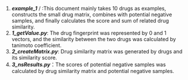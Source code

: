 1.	***example_1*** / :This document mainly takes 10 drugs as examples, constructs the small drug matrix, combines with potential negative samples, and finally calculates the score and sum of related drug similarity. <br>
2.	***1_getValue.py***: The drug fingerprint was represented by 0 and 1 vectors, and the similarity between the two drugs was calculated by tanimoto coefficient.<br>
3.	***2_createMatrix.py***: Drug similarity matrix was generated by drugs and its similarity score. <br>
4.	***3_nsResults.py***：The scores of potential negative samples was calculated by drug similarity matrix and potential negative samples.
